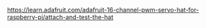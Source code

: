 https://learn.adafruit.com/adafruit-16-channel-pwm-servo-hat-for-raspberry-pi/attach-and-test-the-hat